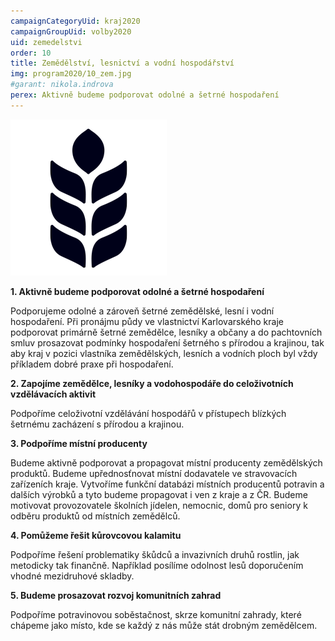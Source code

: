```yaml
---
campaignCategoryUid: kraj2020
campaignGroupUid: volby2020
uid: zemedelstvi
order: 10
title: Zemědělství, lesnictví a vodní hospodářství
img: program2020/10_zem.jpg
#garant: nikola.indrova
perex: Aktivně budeme podporovat odolné a šetrné hospodaření
---
```


![](/assets/img/program2020/10_zemedelstvi.png)

**1.  Aktivně budeme podporovat odolné a šetrné hospodaření**
    
Podporujeme odolné a zároveň šetrné zemědělské, lesní i vodní hospodaření. Při pronájmu půdy ve vlastnictví Karlovarského kraje podporovat primárně šetrné zemědělce, lesníky a občany a do pachtovních smluv prosazovat podmínky hospodaření šetrného s přírodou a krajinou, tak aby kraj v pozici vlastníka zemědělských, lesních a vodních ploch byl vždy příkladem dobré praxe při hospodaření.
    
**2.  Zapojíme zemědělce, lesníky a vodohospodáře do celoživotních vzdělávacích aktivit**
    
Podpoříme celoživotní vzdělávání hospodářů v přístupech blízkých šetrnému zacházení s přírodou a krajinou.
    
**3.  Podpoříme místní producenty**
    
Budeme aktivně podporovat a propagovat místní producenty zemědělských produktů. Budeme upřednosťnovat místní dodavatele ve stravovacích zařízeních kraje. Vytvoříme funkční databázi místních producentů potravin a dalších výrobků a tyto budeme propagovat i ven z kraje a z ČR. Budeme motivovat provozovatele školních jídelen, nemocnic, domů pro seniory k odběru produktů od místních zemědělců.
    
**4.  Pomůžeme řešit kůrovcovou kalamitu**
    
Podpoříme řešení problematiky škůdců a invazivních druhů rostlin, jak metodicky tak finančně. Například posílíme odolnost lesů doporučením vhodné mezidruhové skladby.
 
**5.  Budeme prosazovat rozvoj komunitních zahrad**
    
Podpoříme potravinovou soběstačnost, skrze komunitní zahrady, které chápeme jako místo, kde se každý z nás může stát drobným zemědělcem.
